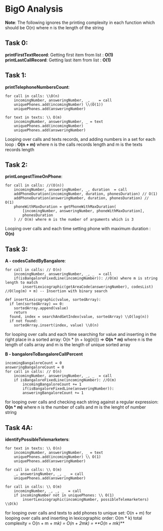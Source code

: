 # BigO Analysis
__Note__: The following ignores the printing complexity in each function which should be O(n) where n is the length of the string

## Task 0:
**printFirstTextRecord**: 
Getting first item from list : **O(1)**  
**printLastCallRecord**:
Getting last item from list : **O(1)**

## Task 1:
**printTelephoneNumbersCount**:
```
for call in calls: \\O(n)
    incomingNumber, answeringNumber, _, _  = call
    uniquePhones.add(incomingNumber) \\(O(1))
    uniquePhones.add(answeringNumber)

for text in texts: \\ O(m)
    incomingNumber, answeringNumber, _ = text
    uniquePhones.add(incomingNumber)
    uniquePhones.add(answeringNumber)
```

Looping over calls and texts records, and adding numbers in a set for each loop : **O(n + m)**
where n is the calls records length and m is the texts records length

## Task 2:
**printLongestTimeOnPhone**:
```
for call in calls: //(O(n))
    incomingNumber, answeringNumber, _, duration  = call
    addPhoneDuration(incomingNumber, duration, phonesDuration) // O(1)
    addPhoneDuration(answeringNumber, duration, phonesDuration) // O(1)
    phoneWithMaxDuration = getPhoneWithMaxDuration(
        [incomingNumber, answeringNumber, phoneWithMaxDuration],
        phonesDuration
    ) // O(m) where m is the number of arguments which is 3
```
Looping over calls and each time setting phone with maximum duration : **O(n)**

## Task 3:
**A - codesCalledByBangalore**: 
```
for call in calls: // O(n)
    incomingNumber, answeringNumber, _, _  = call
    if(isBangaloreFixedLine(incomingNumber)): //O(m) where m is string length to match
        insertLexicographic(getAreaCode(answeringNumber), codesList) //O(log(m) + m) -- Insertion with binary search
```
```
def insertLexicographic(value, sortedArray):
  if len(sortedArray) == 0:
    sortedArray.append(value)
    return
  found, index = searchAndGetIndex(value, sortedArray) \\O(log(n))
  if not found:
    sortedArray.insert(index, value) \\O(n)
```
for looping over calls and each time searching for value and inserting in the right place in a sorted array: O(n * (n + log(n))) => **O(n * m)** 
where n is the length of calls array and m is the length of unique sorted array

**B - bangaloreToBangaloreCallPercent**
```
incomingBangaloreCount = 0
answeringBangaloreCount = 0
for call in calls: // O(n)
    incomingNumber, answeringNumber, _, _  = call
    if isBangaloreFixedLine(incomingNumber): //O(m)
        incomingBangaloreCount += 1
        if(isBangaloreFixedLine(answeringNumber)):
        answeringBangaloreCount += 1
```
for looping over calls and checking each string against a regular expression: **O(n * m)**
where n is the number of calls and m is the lenght of number string

## Task 4A:
**identifyPossibleTelemarketers**:
```
for text in texts: \\ O(n)
    incomingNumber, answeringNumber, _ = text
    uniquePhones.add(incomingNumber) \\ O(1)
    uniquePhones.add(answeringNumber)

for call in calls: \\ O(m)
    _, answeringNumber, _, _  = call
    uniquePhones.add(answeringNumber)

for call in calls: \\ O(m)
    incomingNumber, _, _, _  = call
    if incomingNumber not in uniquePhones: \\ O(1)
        insertLexicographic(incomingNumber, possibleTelemarketers) \\O(k)
```
for looping over calls and texts to add phones to unique set: O(n + m)
for looping over calls and inserting in lexicographic order: O(m * k)
total complexity = O(n + m + m*k) = O(n + 2*m*k) = **O(n + m*k)**
